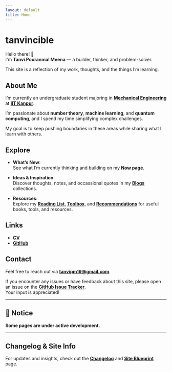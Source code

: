 ```yaml
---
layout: default
title: Home
---
```


# tanvincible

Hello there! 👋  
I'm **Tanvi Pooranmal Meena** — a builder, thinker, and problem-solver. 

This site is a reflection of my work, thoughts, and the things I’m learning.

## About Me

I’m currently an undergraduate student majoring in [**Mechanical Engineering**](https://www.iitk.ac.in/me/) at [**IIT Kanpur**](https://www.iitk.ac.in/).  

I’m passionate about **number theory**, **machine learning**, and **quantum computing**, and I spend my time simplifying complex challenges. 

My goal is to keep pushing boundaries in these areas while sharing what I learn with others.

## Explore

- **What’s New**:  
  See what I’m currently thinking and building on my [**Now page**](/now).

- **Ideas & Inspiration**:  
Discover thoughts, notes, and occassional quotes in my [**Blogs**](/blogs) collections.

- **Resources**:  
  Explore my [**Reading List**](/reading-list), [**Toolbox**](/toolbox), and [**Recommendations**](/recommendations) for useful books, tools, and resources.

## Links

- [**CV**](https://drive.google.com/file/d/1X0k_9NCodCuM3C_k_VqecOmHQqGicRVN/view?usp=sharing)  
- [**GitHub**](https://github.com/tanvincible)

## Contact

Feel free to reach out via [**tanvipm19@gmail.com**](mailto:tanvipm19@gmail.com).

If you encounter any issues or have feedback about this site, please open an issue on the [**GitHub Issue Tracker**](https://github.com/tanvincible/tanvincible.github.io/issues).  
Your input is appreciated!

---

## 📢 **Notice**

**Some pages are under active development.**

---

## Changelog & Site Info

For updates and insights, check out the [**Changelog**](/changelog) and [**Site Blueprint**](/site-blueprint) page.
